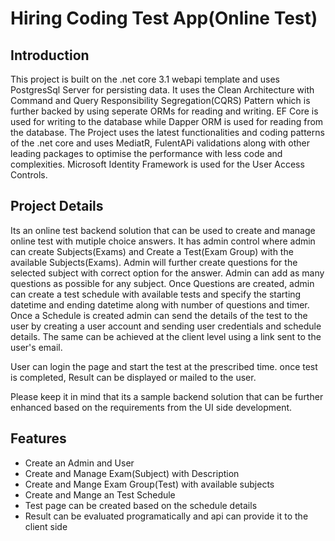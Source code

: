 # Hiring Coding Test App(Online Test)
## Introduction
This project is built on the .net core 3.1 webapi template and uses PostgresSql Server for persisting data. It uses the Clean Architecture with Command and Query Responsibility Segregation(CQRS) Pattern which is further backed by using seperate ORMs for reading and writing. EF Core is used for writing to the database while Dapper ORM is used for reading from the database. The Project uses the latest functionalities and coding patterns of the .net core and uses MediatR, FulentAPi validations along with other leading packages to optimise the performance with less code and complexities. Microsoft Identity Framework is used for the User Access Controls.
## Project Details

Its an online test backend solution that can be used to create and manage online test with mutiple choice answers. It has admin control where admin can create Subjects(Exams) and Create a Test(Exam Group) with the available Subjects(Exams). Admin will further create questions for the selected subject with correct option for the answer. Admin can add as many questions as possible for any subject. Once Questions are created, admin can create a test schedule with available tests and specify the starting datetime and ending datetime along with number of questions and timer. Once a Schedule is created admin can send the details of the test to the user by creating a user account and sending user credentials and schedule details. The same can be achieved at the client level using a link sent to the user's email.

User can login the page and start the test at the prescribed time. once test is completed, Result can be displayed or mailed to the user.

Please keep it in mind that its a sample backend solution that can be further enhanced based on the requirements from the UI side development.

## Features
- Create an Admin and User
- Create and Manage Exam(Subject) with Description
- Create and Mange Exam Group(Test) with available subjects
- Create and Mange an Test Schedule
- Test page can be created based on the schedule details
- Result can be evaluated programatically and api can provide it to the client side
